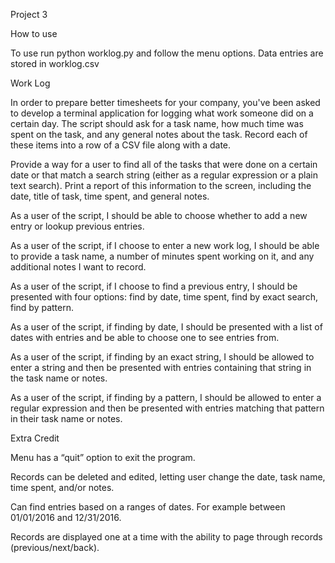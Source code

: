 Project 3

How to use

To use run python worklog.py and follow the menu options. Data entries are stored in worklog.csv

Work Log

In order to prepare better timesheets for your company, you've been asked to develop a terminal application for logging what work someone did on a certain day. The script should ask for a task name, how much time was spent on the task, and any general notes about the task. Record each of these items into a row of a CSV file along with a date.

Provide a way for a user to find all of the tasks that were done on a certain date or that match a search string (either as a regular expression or a plain text search). Print a report of this information to the screen, including the date, title of task, time spent, and general notes.

As a user of the script, I should be able to choose whether to add a new entry or lookup previous entries.

As a user of the script, if I choose to enter a new work log, I should be able to provide a task name, a number of minutes spent working on it, and any additional notes I want to record.

As a user of the script, if I choose to find a previous entry, I should be presented with four options: find by date, time spent, find by exact search, find by pattern.

As a user of the script, if finding by date, I should be presented with a list of dates with entries and be able to choose one to see entries from.

As a user of the script, if finding by an exact string, I should be allowed to enter a string and then be presented with entries containing that string in the task name or notes.

As a user of the script, if finding by a pattern, I should be allowed to enter a regular expression and then be presented with entries matching that pattern in their task name or notes.

Extra Credit

Menu has a “quit” option to exit the program.

Records can be deleted and edited, letting user change the date, task name, time spent, and/or notes.

Can find entries based on a ranges of dates. For example between 01/01/2016 and 12/31/2016.

Records are displayed one at a time with the ability to page through records (previous/next/back).
